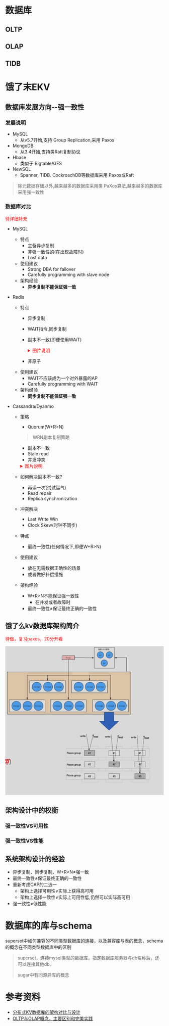 # 数据库

## OLTP

## OLAP

## TIDB

# 饿了末EKV

## 数据库发展方向--强一致性

### 发展说明

- MySQL
  - 从v5.7开始,支持 Group Replication,采用 Paxos
- MongoDB
  - 从3.4开始,支持类Ratt复制协议
- Hbase
  - 类似于 Bigtable/GFS
- NewSQL
  - Spanner, TiDB. CockroachDB等数据库采用 Paxos或Raft

> 除元数据存储以外,越来越多的数据库采用类 PaXos算法,越来越多的数据库采用强一致性

### 数据库对比

<p style="color:red;">
待详细补充
</p>

- MySQL
  - 特点
    - 主备异步复制
    - 非强一致性的(在出现故障时)
    - Lost data
  - 使用建议
    - Strong DBA for failover
    - Carefully programming with slave node
  - 架构经验
    - **异步复制不能保证强一致**

- Redis
  - 特点
    - 异步复制
    - WAIT指令,同步复制
    - 副本不一致(即便使用WAiT)

      <details>
      <summary style="color:red;">图片说明</summary>

      ![database-1](./image/database-1.png)
      </details>

    - 非原子
  - 使用建议
    - WAIT不应该成为一个对外暴露的AP
    - Carefully programming with WAIT
  - 架构经验
    - **同步复制不能保证强一致**

- Cassandra/Dyanmo
  - 策略
    -  Quorum(W+R>N)
      > WRN副本复制策略
      - 副本不一致
      - Stale read
      - 并发冲突

      <details>
      <summary style="color:red;">图片说明</summary>

      ![database-2](./image/database-2.png)
      </details>
  - 如何解决副本不一致?
    - 再读一次(试试运气)
    - Read repair
    - Replica synchronization
  - 冲突解决
    - Last Write Win
    - Clock Skew(时钟不同步)
  - 特点
    - 最终一致性(任何情况下,即便W+R>N)
  - 使用建议
    - 放在无需数据正确性的场景
    - 或者做好补偿措施
  - 架构经验
    - W+R>N不能保证强一致性
      - 在并发或者故障时
    - 最终一致性≠保证最终正确的一致性


## 饿了么kv数据库架构简介

<p style="color:red;">
待做，复习paxos，20分开看
</p>

![database-3](./image/database-3.png)

## 架构设计中的权衡

### 强一致性VS可用性

### 强一致性VS性能

## 系统架构设计的经验

- 异步复制、同步复制、W+R>N≠强一致
- 最终一致性≠保证最终正确的一致性
- 重新考虑CAP的二选一
  - 架构上选择可用性≠实际上获得高可用
  - 架构上选择一致性≠实际上可用性低,仍然可以实际高可用
- 强一致性≠低性能

# 数据库的库与schema

superset中如何兼容的不同类型数据库的连接，以及兼容库与表的概念，schema的概念在不同类型数据库中的区别

> superset，连接mysql类型的数据库，指定数据库服务器与db名称后，还可以连接其他db。
>
> sugar中有同源异库的概念

# 参考资料

- [分布式KV数据库的架构对比与设计](https://dbaplus.cn/new_video/detail/54.html)
- [OLTP与OLAP概念，主要区别和完美实践]()

